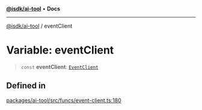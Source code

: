 [**@isdk/ai-tool**](../README.md) • **Docs**

***

[@isdk/ai-tool](../globals.md) / eventClient

# Variable: eventClient

> `const` **eventClient**: [`EventClient`](../classes/EventClient.md)

## Defined in

[packages/ai-tool/src/funcs/event-client.ts:180](https://github.com/isdk/ai-tool.js/blob/b0813174e9b350ae47231f8e5f885150313123b0/src/funcs/event-client.ts#L180)
